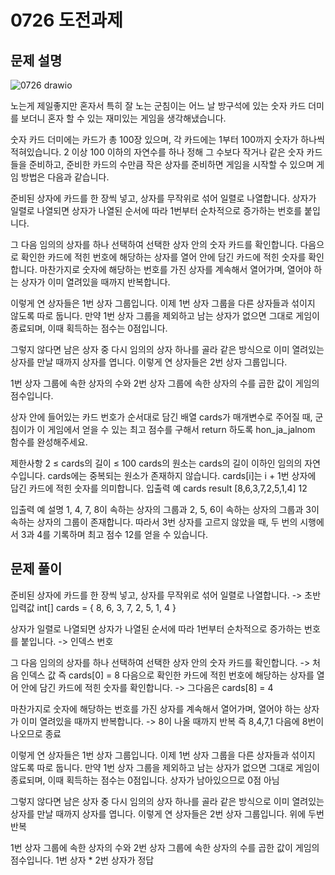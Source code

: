 # 0726 도전과제
## 문제 설명
![0726 drawio](https://github.com/jinu12/Changeller/assets/73889507/a1d9ef37-6af1-4500-917c-2ca03035202d)

노는게 제일좋지만 혼자서 특히 잘 노는 군침이는 어느 날 방구석에 있는 숫자 카드 더미를 보더니 
혼자 할 수 있는 재미있는 게임을 생각해냈습니다.

숫자 카드 더미에는 카드가 총 100장 있으며, 각 카드에는 1부터 100까지 숫자가 하나씩 적혀있습니다. 
2 이상 100 이하의 자연수를 하나 정해 그 수보다 작거나 같은 숫자 카드들을 준비하고, 
준비한 카드의 수만큼 작은 상자를 준비하면 게임을 시작할 수 있으며 게임 방법은 다음과 같습니다.

준비된 상자에 카드를 한 장씩 넣고, 상자를 무작위로 섞어 일렬로 나열합니다. 
상자가 일렬로 나열되면 상자가 나열된 순서에 따라 1번부터 순차적으로 증가하는 번호를 붙입니다.

그 다음 임의의 상자를 하나 선택하여 선택한 상자 안의 숫자 카드를 확인합니다. 
다음으로 확인한 카드에 적힌 번호에 해당하는 상자를 열어 안에 담긴 카드에 적힌 숫자를 확인합니다. 
마찬가지로 숫자에 해당하는 번호를 가진 상자를 계속해서 열어가며, 열어야 하는 상자가 이미 열려있을 때까지 반복합니다.

이렇게 연 상자들은 1번 상자 그룹입니다. 이제 1번 상자 그룹을 다른 상자들과 섞이지 않도록 따로 둡니다. 
만약 1번 상자 그룹을 제외하고 남는 상자가 없으면 그대로 게임이 종료되며, 이때 획득하는 점수는 0점입니다.

그렇지 않다면 남은 상자 중 다시 임의의 상자 하나를 골라 같은 방식으로 이미 열려있는 상자를 만날 때까지 상자를 엽니다. 
이렇게 연 상자들은 2번 상자 그룹입니다.

1번 상자 그룹에 속한 상자의 수와 2번 상자 그룹에 속한 상자의 수를 곱한 값이 게임의 점수입니다.

상자 안에 들어있는 카드 번호가 순서대로 담긴 배열 cards가 매개변수로 주어질 때, 
군침이가 이 게임에서 얻을 수 있는 최고 점수를 구해서 return 하도록 hon_ja_jalnom 함수를 완성해주세요.

제한사항
2 ≤ cards의 길이 ≤ 100
cards의 원소는 cards의 길이 이하인 임의의 자연수입니다.
cards에는 중복되는 원소가 존재하지 않습니다.
cards[i]는 i + 1번 상자에 담긴 카드에 적힌 숫자를 의미합니다.
입출력 예
cards	result
[8,6,3,7,2,5,1,4]	12

입출력 예 설명
1, 4, 7, 8이 속하는 상자의 그룹과 2, 5, 6이 속하는 상자의 그룹과 3이 속하는 상자의 그룹이 존재합니다. 
따라서 3번 상자를 고르지 않았을 때, 두 번의 시행에서 3과 4를 기록하며 최고 점수 12를 얻을 수 있습니다.

## 문제 풀이

준비된 상자에 카드를 한 장씩 넣고, 상자를 무작위로 섞어 일렬로 나열합니다.
-> 초반 입력값 int[] cards = { 8, 6, 3, 7, 2, 5, 1, 4 }

상자가 일렬로 나열되면 상자가 나열된 순서에 따라 1번부터 순차적으로 증가하는 번호를 붙입니다.
-> 인덱스 번호


그 다음 임의의 상자를 하나 선택하여 선택한 상자 안의 숫자 카드를 확인합니다.
-> 처음 인덱스 값 즉 cards[0] = 8
다음으로 확인한 카드에 적힌 번호에 해당하는 상자를 열어 안에 담긴 카드에 적힌 숫자를 확인합니다.
-> 그다음은 cards[8] = 4

마찬가지로 숫자에 해당하는 번호를 가진 상자를 계속해서 열어가며, 열어야 하는 상자가 이미 열려있을 때까지 반복합니다.
-> 8이 나올 때까지 반복 즉 8,4,7,1 다음에 8번이 나오므로 종료

이렇게 연 상자들은 1번 상자 그룹입니다. 이제 1번 상자 그룹을 다른 상자들과 섞이지 않도록 따로 둡니다.
만약 1번 상자 그룹을 제외하고 남는 상자가 없으면 그대로 게임이 종료되며, 이때 획득하는 점수는 0점입니다.
상자가 남아있으므로 0점 아님

그렇지 않다면 남은 상자 중 다시 임의의 상자 하나를 골라 같은 방식으로 이미 열려있는 상자를 만날 때까지 상자를 엽니다.
이렇게 연 상자들은 2번 상자 그룹입니다.
위에 두번 반복

1번 상자 그룹에 속한 상자의 수와 2번 상자 그룹에 속한 상자의 수를 곱한 값이 게임의 점수입니다.
1번 상자 * 2번 상자가 정답
